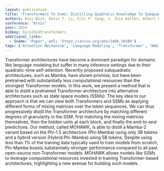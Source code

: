 ```yaml
---
layout: publication
title: 'Transformers To Ssms: Distilling Quadratic Knowledge To Subquadratic Models'
authors: Aviv Bick, Kevin Y. Li, Eric P. Xing, J. Zico Kolter, Albert Gu
conference: "Arxiv"
year: 2024
bibkey: bick2024transformers
additional_links:
  - {name: "Paper", url: 'https://arxiv.org/abs/2408.10189'}
tags: ['Attention Mechanism', 'Language Modeling', 'Transformer', 'RAG', 'Training Techniques', 'Model Architecture', 'Pretraining Methods']
---
```

Transformer architectures have become a dominant paradigm for domains like
language modeling but suffer in many inference settings due to their
quadratic-time self-attention. Recently proposed subquadratic architectures,
such as Mamba, have shown promise, but have been pretrained with substantially
less computational resources than the strongest Transformer models. In this
work, we present a method that is able to distill a pretrained Transformer
architecture into alternative architectures such as state space models (SSMs).
The key idea to our approach is that we can view both Transformers and SSMs as
applying different forms of mixing matrices over the token sequences. We can
thus progressively distill the Transformer architecture by matching different
degrees of granularity in the SSM: first matching the mixing matrices
themselves, then the hidden units at each block, and finally the end-to-end
predictions. Our method, called MOHAWK, is able to distill a Mamba-2 variant
based on the Phi-1.5 architecture (Phi-Mamba) using only 3B tokens and a hybrid
version (Hybrid Phi-Mamba) using 5B tokens. Despite using less than 1% of the
training data typically used to train models from scratch, Phi-Mamba boasts
substantially stronger performance compared to all past open-source
non-Transformer models. MOHAWK allows models like SSMs to leverage
computational resources invested in training Transformer-based architectures,
highlighting a new avenue for building such models.
